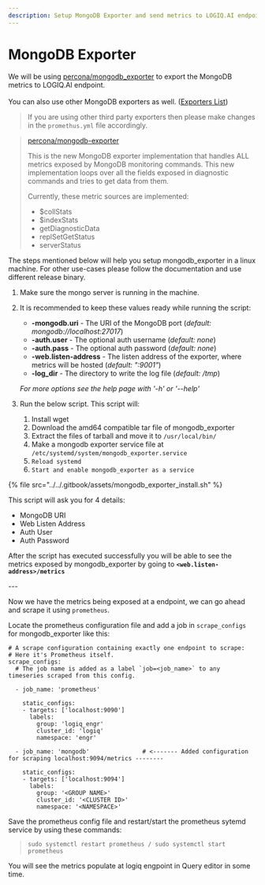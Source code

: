 ```yaml
---
description: Setup MongoDB Exporter and send metrics to LOGIQ.AI endpoint
---
```


# MongoDB Exporter

We will be using [percona/mongodb\_exporter](https://github.com/percona/mongodb\_exporter) to export the MongoDB metrics to LOGIQ.AI endpoint.\
\
You can also use other MongoDB exporters as well. ([Exporters List](https://prometheus.io/docs/instrumenting/exporters/))

> If you are using other third party exporters then please make changes in the `promethus.yml` file accordingly.

> [percona/mongodb-exporter](https://github.com/percona/mongodb\_exporter)
>
> This is the new MongoDB exporter implementation that handles ALL metrics exposed by MongoDB monitoring commands. This new implementation loops over all the fields exposed in diagnostic commands and tries to get data from them.
>
> Currently, these metric sources are implemented:
>
> * $collStats
> * $indexStats
> * getDiagnosticData
> * replSetGetStatus
> * serverStatus

The steps mentioned below will help you setup mongodb\_exporter in a linux machine. For other use-cases please follow the documentation and use different release binary.

1. Make sure the mongo server is running in the machine.
2.  It is recommended to keep these values ready while running the script:

    * **-mongodb.uri** - The URI of the MongoDB port (_default: mongodb://localhost:27017_)
    * **-auth.user** - The optional auth username (_default: none_)
    * **-auth.pass** - The optional auth password (_default: none_)
    * **-web.listen-address** - The listen address of the exporter, where metrics will be hosted (_default: ":9001"_)
    * **-log\_dir** - The directory to write the log file (_default: /tmp_)

    _For more options see the help page with '-h' or '--help'_

    &#x20;
3. Run the below script. This script will:
   1. Install wget
   2. Download the amd64 compatible tar file of mongodb\_exporter
   3. Extract the files of tarball and move it to `/usr/local/bin/`
   4. Make a mongodb exporter service file at `/etc/systemd/system/mongodb_exporter.service`
   5. `Reload systemd`
   6. `Start and enable mongodb_exporter as a service`

{% file src="../../.gitbook/assets/mongodb_exporter_install.sh" %}

This script will ask you for 4 details:&#x20;

* MongoDB URI
* Web Listen Address
* &#x20;Auth User
* Auth Password

After the script has executed successfully you will be able to see the metrics exposed by mongodb\_exporter by going to **`<web.listen-address>/metrics`**

\---

Now we have the metrics being exposed at a endpoint, we can go ahead and scrape it using `prometheus`.

Locate the prometheus configuration file and add a job in `scrape_configs` for mongodb\_exporter like this:

```
# A scrape configuration containing exactly one endpoint to scrape:
# Here it's Prometheus itself.
scrape_configs:
  # The job name is added as a label `job=<job_name>` to any timeseries scraped from this config.

  - job_name: 'prometheus'
  
    static_configs:
    - targets: ['localhost:9090']
      labels:
        group: 'logiq_engr'
        cluster_id: 'logiq'
        namespace: 'engr'

  - job_name: 'mongodb'               # <------- Added configuration for scraping localhost:9094/metrics --------

    static_configs:
    - targets: ['localhost:9094']
      labels:
        group: '<GROUP NAME>'
        cluster_id: '<CLUSTER ID>'
        namespace: '<NAMESPACE>'
```

Save the prometheus config file and restart/start the prometheus sytemd service by using these commands:

> `sudo systemctl restart prometheus / sudo systemctl start prometheus`

You will see the metrics populate at logiq engpoint in Query editor in some time.
